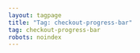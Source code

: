```yaml
---
layout: tagpage
title: "Tag: checkout-progress-bar"
tag: checkout-progress-bar
robots: noindex
---
```

